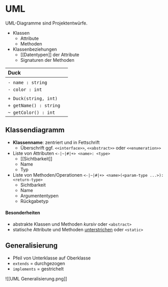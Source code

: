 # UML
UML-Diagramme sind Projektentwürfe.

- Klassen
	- Attribute
	- Methoden
- Klassenbeziehungen
	- [[Datentypen]] der Attribute
	- Signaturen der Methoden

| **Duck**               |     |
|:---------------------- | --- |
|                        |     |
| `- name : string`      |     |
| `- color : int`        |     |
|                        |     |
| `+ Duck(string, int)`  |     |
| `+ getName() : string` |     |
| `~ getColor() : int`   |     |

## Klassendiagramm
- **Klassenname**: zentriert und in Fettschrift
	- Überschrift ggf. `<<interface>>`, `<<abstract>>` oder `<<enumeration>>`
- Liste von Attributen `<-|~|#|+> <name>: <type>`
	- [[Sichtbarkeit]]
	- Name
	- Typ
- Liste von Methoden/Operationen `<-|~|#|+> <name>(<param-type ...>): <return-type>`
	- Sichtbarkeit
	- Name
	- Argumententypen
	- Rückgabetyp

#### Besonderheiten
- abstrakte Klassen und Methoden *kursiv* oder `<abstract>`
- statische Attribute und Methoden <u>unterstrichen</u> oder `<static>`

## Generalisierung
- Pfeil von Unterklasse auf Oberklasse
- `extends` = durchgezogen
- `implements` = gestrichelt

![[UML Generalisierung.png]]

